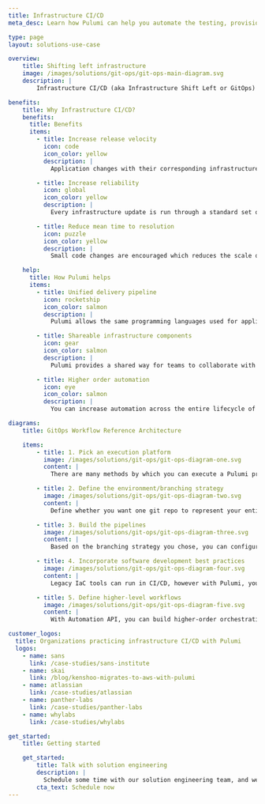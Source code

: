 ```yaml
---
title: Infrastructure CI/CD
meta_desc: Learn how Pulumi can help you automate the testing, provisioning, and management of infrastructure through a software delivery pipeline.

type: page
layout: solutions-use-case

overview:
    title: Shifting left infrastructure
    image: /images/solutions/git-ops/git-ops-main-diagram.svg
    description: |
        Infrastructure CI/CD (aka Infrastructure Shift Left or GitOps) is the process of automating the testing, provisioning, and management of infrastructure through a software delivery pipeline. This starts with Infrastructure as Code (IaC), which is provisioning and managing infrastructure through definition files (e.g. templates or code) and stored in version control systems. IaC provides automation to provision infrastructure and increases delivery velocity by removing the risk of human errors. Infrastructure CI/CD further automates infrastructure provisioning and management by building the entire IaC process into a CI/CD pipeline. All infrastructure updates run through a standard set of unit and integration tests, allowing reduced errors, greater security, and increased delivery velocity.

benefits:
    title: Why Infrastructure CI/CD?
    benefits:
      title: Benefits
      items:
        - title: Increase release velocity
          icon: code
          icon_color: yellow
          description: |
            Application changes with their corresponding infrastructure changes can all share one automated pipeline, reducing complexity and increasing release velocity.

        - title: Increase reliability
          icon: global
          icon_color: yellow
          description: |
            Every infrastructure update is run through a standard set of unit and integration tests, identifying and addressing bugs earlier and increasing reliability.

        - title: Reduce mean time to resolution
          icon: puzzle
          icon_color: yellow
          description: |
            Small code changes are encouraged which reduces the scale of infrastructure changes and isolates faults, which reduces the mean time to resolution.

    help:
      title: How Pulumi helps
      items:
        - title: Unified delivery pipeline
          icon: rocketship
          icon_color: salmon
          description: |
            Pulumi allows the same programming languages used for application code to be used for infrastructure. This allows teams to leverage the same testing frameworks and same delivery process for both.

        - title: Shareable infrastructure components
          icon: gear
          icon_color: salmon
          description: |
            Pulumi provides a shared way for teams to collaborate with each other on infrastructure through modular and reusable components that can easily be built and shared across the entire organization.

        - title: Higher order automation
          icon: eye
          icon_color: salmon
          description: |
            You can increase automation across the entire lifecycle of your cloud infrastructure. You can program logic that orchestrates complex workflows during infrastructure provisioning instead of needing to use Bash scripts or glue code. In addition to its CLI, Pulumi provides the Automation API, a programmatic interface for IaC, so you can build applications that dynamically manage infrastructure.

diagrams:
    title: GitOps Workflow Reference Architecture

    items:
        - title: 1. Pick an execution platform
          image: /images/solutions/git-ops/git-ops-diagram-one.svg
          content: |
            There are many methods by which you can execute a Pulumi program. You need to pick a platform from which Pulumi programs will execute.

        - title: 2. Define the environment/branching strategy
          image: /images/solutions/git-ops/git-ops-diagram-two.svg
          content: |
            Define whether you want one git repo to represent your entire infrastructure or whether you want a stack per branch. The advantage of the former is simplicity while the advantage of the latter is more granularity in control over stack deployments.

        - title: 3. Build the pipelines
          image: /images/solutions/git-ops/git-ops-diagram-three.svg
          content: |
            Based on the branching strategy you chose, you can configure a pipeline per stack or a single pipeline that chooses stacks based on deployment flags.

        - title: 4. Incorporate software development best practices
          image: /images/solutions/git-ops/git-ops-diagram-four.svg
          content: |
            Legacy IaC tools can run in CI/CD, however with Pulumi, you can incorporate in all the best practice software development practices such as testing. You can design what you want to test in terms of quality issues, deployment issues, and/or code quality checks.

        - title: 5. Define higher-level workflows
          image: /images/solutions/git-ops/git-ops-diagram-five.svg
          content: |
            With Automation API, you can build higher-order orchestration type workflows across all your infrastructure deployments. You can build in serial or branching dependencies that are connected together via StackReferences.

customer_logos:
  title: Organizations practicing infrastructure CI/CD with Pulumi
  logos:
    - name: sans
      link: /case-studies/sans-institute
    - name: skai
      link: /blog/kenshoo-migrates-to-aws-with-pulumi
    - name: atlassian
      link: /case-studies/atlassian
    - name: panther-labs
      link: /case-studies/panther-labs
    - name: whylabs
      link: /case-studies/whylabs

get_started:
    title: Getting started

    get_started:
        title: Talk with solution engineering
        description: |
          Schedule some time with our solution engineering team, and we will help you automate your entire infrastructure provisioning and management through a CI/CD pipeline.
        cta_text: Schedule now
---
```

